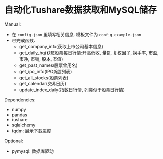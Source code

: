 # 自动化Tushare数据获取和MySQL储存
Manual:
- 在 `config.json` 里填写相关信息. 模板文件为 `config_example.json`
- 已完成函数:
    - get_company_info(获取上市公司基本信息)
    - get_daily_hq(获取股票每日行情:开高低收, 量额, 复权因子, 换手率, 市盈, 市净, 市销, 股本, 市值)
    - get_past_names(股票曾用名)
    - get_ipo_info(IPO新股列表)
    - get_all_stocks(股票列表)
    - get_calendar(交易日历)
    - update_index_daily(指数日行情, 列类似于股票日行情)

Dependencies:
- numpy
- pandas
- tushare
- sqlalchemy
- tqdm: 展示下载进度

Optional:
- pymysql: 数据库驱动
